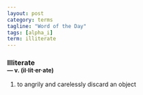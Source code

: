 ```yaml
---
layout: post
category: terms
tagline: "Word of the Day"
tags: [alpha_i]
term: illiterate
---
```


<h3>Illiterate<br/> <small>&mdash; v. (il<span>&middot;</span>lit<span>&middot;</span>er<span>&middot;</span>ate)</small></h3>
<p><ol><li>to angrily and carelessly discard an object</li>
</ol></p>
